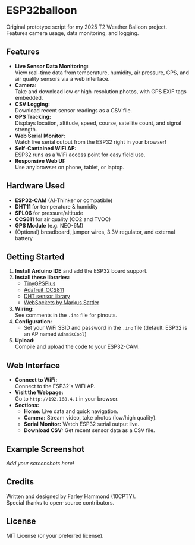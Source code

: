 # ESP32balloon

Original prototype script for my 2025 T2 Weather Balloon project.  
Features camera usage, data monitoring, and logging.

## Features

- **Live Sensor Data Monitoring:**  
  View real-time data from temperature, humidity, air pressure, GPS, and air quality sensors via a web interface.
- **Camera:**  
  Take and download low or high-resolution photos, with GPS EXIF tags embedded.
- **CSV Logging:**  
  Download recent sensor readings as a CSV file.
- **GPS Tracking:**  
  Displays location, altitude, speed, course, satellite count, and signal strength.
- **Web Serial Monitor:**  
  Watch live serial output from the ESP32 right in your browser!
- **Self-Contained WiFi AP:**  
  ESP32 runs as a WiFi access point for easy field use.
- **Responsive Web UI:**  
  Use any browser on phone, tablet, or laptop.

## Hardware Used

- **ESP32-CAM** (AI-Thinker or compatible)
- **DHT11** for temperature & humidity
- **SPL06** for pressure/altitude
- **CCS811** for air quality (CO2 and TVOC)
- **GPS Module** (e.g. NEO-6M)
- (Optional) breadboard, jumper wires, 3.3V regulator, and external battery

## Getting Started

1. **Install Arduino IDE** and add the ESP32 board support.
2. **Install these libraries:**
   - [TinyGPSPlus](https://github.com/mikalhart/TinyGPSPlus)
   - [Adafruit_CCS811](https://github.com/adafruit/Adafruit_CCS811)
   - [DHT sensor library](https://github.com/adafruit/DHT-sensor-library)
   - [WebSockets by Markus Sattler](https://github.com/Links2004/arduinoWebSockets)
3. **Wiring:**  
   See comments in the `.ino` file for pinouts.
4. **Configuration:**  
   - Set your WiFi SSID and password in the `.ino` file (default: ESP32 is an AP named `AdamisCool`)
5. **Upload:**  
   Compile and upload the code to your ESP32-CAM.

## Web Interface

- **Connect to WiFi:**  
  Connect to the ESP32's WiFi AP.
- **Visit the Webpage:**  
  Go to `http://192.168.4.1` in your browser.
- **Sections:**
  - **Home:** Live data and quick navigation.
  - **Camera:** Stream video, take photos (low/high quality).
  - **Serial Monitor:** Watch ESP32 serial output live.
  - **Download CSV:** Get recent sensor data as a CSV file.

## Example Screenshot

*Add your screenshots here!*

## Credits

Written and designed by Farley Hammond (10CPTY).  
Special thanks to open-source contributors.

## License

MIT License (or your preferred license).
